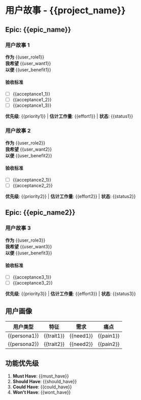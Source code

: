# 用户故事 - {{project_name}}

## Epic: {{epic_name}}
### 用户故事 1
**作为** {{user_role1}}  
**我希望** {{user_want1}}  
**以便** {{user_benefit1}}

#### 验收标准
- [ ] {{acceptance1_1}}
- [ ] {{acceptance1_2}}
- [ ] {{acceptance1_3}}

**优先级**: {{priority1}} | **估计工作量**: {{effort1}} | **状态**: {{status1}}

### 用户故事 2  
**作为** {{user_role2}}  
**我希望** {{user_want2}}  
**以便** {{user_benefit2}}

#### 验收标准
- [ ] {{acceptance2_1}}
- [ ] {{acceptance2_2}}

**优先级**: {{priority2}} | **估计工作量**: {{effort2}} | **状态**: {{status2}}

## Epic: {{epic_name2}}
### 用户故事 3
**作为** {{user_role3}}  
**我希望** {{user_want3}}  
**以便** {{user_benefit3}}

#### 验收标准
- [ ] {{acceptance3_1}}
- [ ] {{acceptance3_2}}

**优先级**: {{priority3}} | **估计工作量**: {{effort3}} | **状态**: {{status3}}

## 用户画像
| 用户类型 | 特征 | 需求 | 痛点 |
|---------|------|------|------|
| {{persona1}} | {{trait1}} | {{need1}} | {{pain1}} |
| {{persona2}} | {{trait2}} | {{need2}} | {{pain2}} |

## 功能优先级
1. **Must Have**: {{must_have}}
2. **Should Have**: {{should_have}}
3. **Could Have**: {{could_have}}
4. **Won't Have**: {{wont_have}}
